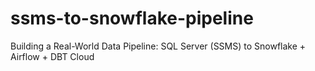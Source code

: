 # ssms-to-snowflake-pipeline
Building a Real-World Data Pipeline: SQL Server (SSMS) to Snowflake + Airflow + DBT Cloud
